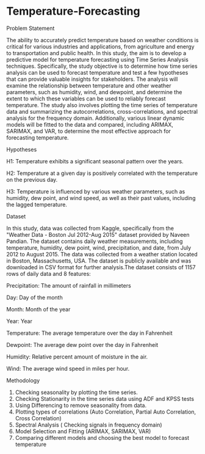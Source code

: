 # Temperature-Forecasting

Problem Statement

The ability to accurately predict temperature based on weather conditions is critical for various industries and applications, from agriculture and energy to transportation and public health.
In this study, the aim is to develop a predictive model for temperature forecasting using Time Series Analysis techniques.
Specifically, the study objective is to determine how time series analysis can be used to forecast temperature and test a few hypotheses that can provide valuable insights for stakeholders. The analysis will examine the relationship between temperature and other weather parameters, such as humidity, wind, and dewpoint, and determine the extent to which these variables can be used to reliably forecast temperature.
The study also involves plotting the time series of temperature data and summarizing the autocorrelations, cross-correlations, and spectral analysis for the frequency domain. Additionally, various linear dynamic models will be fitted to the data and compared, including ARIMAX, SARIMAX, and VAR, to determine the most effective approach for forecasting temperature.


Hypotheses

H1: Temperature exhibits a significant seasonal pattern over the years.

H2: Temperature at a given day is positively correlated with the temperature on the previous day.

H3: Temperature is influenced by various weather parameters, such as humidity, dew point, and wind speed, as well as their past values, including the lagged temperature.

Dataset

In this study, data was collected from Kaggle, specifically from the "Weather Data - Boston Jul 2012-Aug 2015" dataset provided by Naveen Pandian. The dataset contains daily weather measurements, including temperature, humidity, dew point, wind, precipitation, and date, from July 2012 to August 2015. The data was collected from a weather station located in Boston, Massachusetts, USA. The dataset is publicly available and was downloaded in CSV format for further analysis.The dataset consists of 1157 rows of daily data and 8 features:

Precipitation: The amount of rainfall in millimeters

Day: Day of the month

Month: Month of the year

Year: Year

Temperature: The average temperature over the day in Fahrenheit

Dewpoint: The average dew point over the day in Fahrenheit

Humidity: Relative percent amount of moisture in the air.

Wind: The average wind speed in miles per hour.

Methodology

1) Checking seasonality by plotting the time series.
2) Checking Stationarity in the time series data using ADF and KPSS tests
3) Using Differencing to remove seasonality from data.
4) Plotting types of correlations
  (Auto Correlation, 
  Partial Auto Correlation, 
  Cross Correlation)
5) Spectral Analysis ( Checking signals in frequency domain)
6) Model Selection and Fitting
(ARIMAX, SARIMAX,
  VAR)
7) Comparing different models and choosing the best model to forecast temperature



